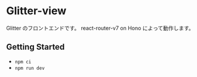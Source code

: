 # Glitter-view

Glitter のフロントエンドです。
react-router-v7 on Hono によって動作します。

## Getting Started

- `npm ci`
- `npm run dev`
